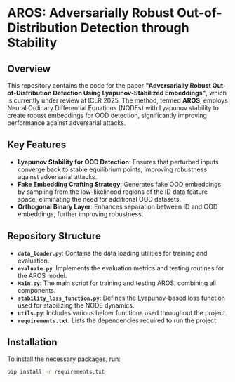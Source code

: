 # AROS: Adversarially Robust Out-of-Distribution Detection through Stability

## Overview

This repository contains the code for the paper **"Adversarially Robust Out-of-Distribution Detection Using Lyapunov-Stabilized Embeddings"**, which is currently under review at ICLR 2025. The method, termed **AROS**, employs Neural Ordinary Differential Equations (NODEs) with Lyapunov stability to create robust embeddings for OOD detection, significantly improving performance against adversarial attacks.

## Key Features

- **Lyapunov Stability for OOD Detection**: Ensures that perturbed inputs converge back to stable equilibrium points, improving robustness against adversarial attacks.
- **Fake Embedding Crafting Strategy**: Generates fake OOD embeddings by sampling from the low-likelihood regions of the ID data feature space, eliminating the need for additional OOD datasets.
- **Orthogonal Binary Layer**: Enhances separation between ID and OOD embeddings, further improving robustness.

## Repository Structure

- **`data_loader.py`**: Contains the data loading utilities for training and evaluation.
- **`evaluate.py`**: Implements the evaluation metrics and testing routines for the AROS model.
- **`Main.py`**: The main script for training and testing AROS, combining all components.
- **`stability_loss_function.py`**: Defines the Lyapunov-based loss function used for stabilizing the NODE dynamics.
- **`utils.py`**: Includes various helper functions used throughout the project.
- **`requirements.txt`**: Lists the dependencies required to run the project.

## Installation

To install the necessary packages, run:

```bash
pip install -r requirements.txt
